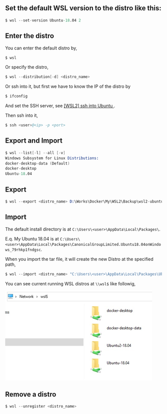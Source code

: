 

## Set the default WSL version to the distro like this:

```s
$ wsl --set-version Ubuntu-18.04 2
```


## Enter the distro

You can enter the default distro by,

```s
$ wsl
```

Or specify the distro,

```s
$ wsl --distribution[-d] <distro_name> 
```


Or ssh into it, but first we have to know the IP of the distro by

```s
$ ifconfig
```

And set the SSH server, see [[WSL2] ssh into Ubuntu
](https://karatejb.blogspot.com/2020/06/wsl2-ssh-into-ubuntu.html).

Then ssh into it,

```s
$ ssh <user>@<ip> -p <port>
```



## Export and Import

```s
$ wsl --list[-l] --all [-v]
Windows Subsystem for Linux Distributions:
docker-desktop-data (Default)
docker-desktop
Ubuntu-18.04
```


## Export

```s
$ wsl --export <distro_name> D:\Works\Docker\My\WSL2\Backup\wsl2-ubuntu-18.04.tar
```


## Import

The default install directory is at `C:\Users\<user>\AppData\Local\Packages\`.

E.q. My Ubuntu 18.04 is at `C:\Users\<user>\AppData\Local\Packages\CanonicalGroupLimited.Ubuntu18.04onWindows_79rhkp1fndgsc`.


When you import the tar file, it will create the new Distro at the specified path, 

```s
$ wsl --import <distro_name> "C:\Users\<user>\AppData\Local\Packages\Ubuntu" "D:\Backup\wsl2-ubuntu-18.04.tar"
```

You can see current running WSL distros at `\\wsl$` like followig,

![](assets/001.jpg)


## Remove a distro

```s
$ wsl --unregister <distro_name>
```

